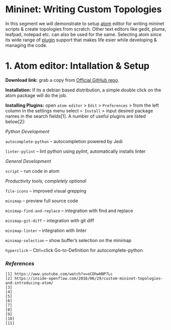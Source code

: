 # Mininet: Writing Custom Topologies

In this segment we will demonstrate to setup [atom](https://github.com/atom/atom) editor for writing mininet scripts & create topologies from scratch. Other text editors like gedit, pluma, leafpad, notepad etc. can also be used for the same. Selecting atom since its wide range of [plugin](https://atom.io/packages) support that makes life esier while developing & managing the code. 

# 1. Atom editor: Intallation & Setup

**Download link:** grab a copy from [Official GitHub repo](https://github.com/atom/atom/releases/tag/v1.53.0).

**Installation:** If its a debian based distribution, a simple double click on the atom package will do the job. 

**Installing Plugins:** open `atom editor` > `Edit` > `Preferences` > from the left column in the settings menu select `+ Install` > input desired package names in the search fields[1]. A number of useful plugins are listed below[2]:

*Python Development*

`autocomplete-python` – autocompletion powered by Jedi

`linter-pylint` – lint python using pylint, automatically installs linter

*General Development*

`script` – run code in atom

*Productivity tools, completely optional*

`file-icons` – improved visual grepping

`minimap` – preview full source code

`minimap-find-and-replace` – integration with find and replace

`minimap-git-diff` – integration with git diff

`minimap-linter` – integration with linter

`minimap-selection` – show buffer’s selection on the minimap

`hyperclick` – Ctrl+click Go-to-Definition for autocomplete-python










### _References_

```
[1] https://www.youtube.com/watch?v=oCOhwHNP7Lc
[2] https://inside-openflow.com/2016/06/29/custom-mininet-topologies-and-introducing-atom/
[3] 
[4] 
[5] 
[6] 
[7] 
[8] 
[9] 
[10] 
[11] 
```
